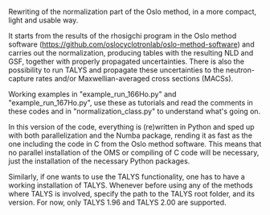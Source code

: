 Rewriting of the normalization part of the Oslo method, in a more compact, light and usable way.

It starts from the results of the rhosigchi program in the Oslo method software (https://github.com/oslocyclotronlab/oslo-method-software) and carries out the normalization, producing tables with the resulting NLD and GSF, together with properly propagated uncertainties.
There is also the possibility to run TALYS and propagate these uncertainties to the neutron-capture rates and/or Maxwellian-averaged cross sections (MACSs).

Working examples in "example_run_166Ho.py" and "example_run_167Ho.py", use these as tutorials and read the comments in these codes and in "normalization_class.py" to understand what's going on.

In this version of the code, everything is (re)written in Python and sped up with both parallelization and the Numba package, rending it as fast as the one including the code in C from the Oslo method software. This means that no parallel installation of the OMS or compiling of C code will be necessary, just the installation of the necessary Python packages.

Similarly, if one wants to use the TALYS functionality, one has to have a working installation of TALYS. Whenever before using any of the methods where TALYS is involved, specify the path to the TALYS root folder, and its version. For now, only TALYS 1.96 and TALYS 2.00 are supported.
